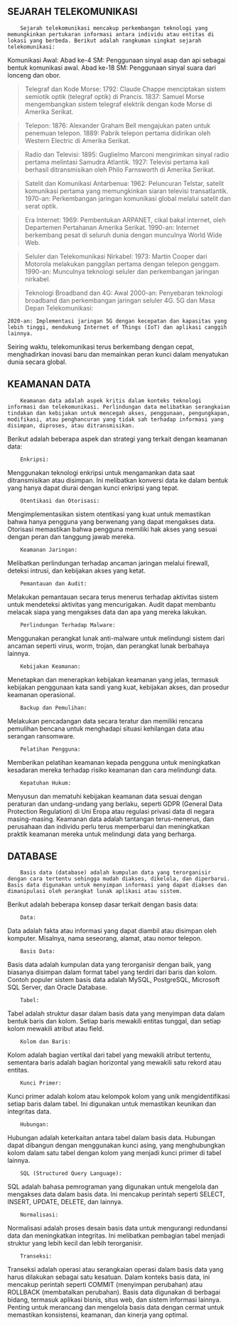  ## SEJARAH TELEKOMUNIKASI

        Sejarah telekomunikasi mencakup perkembangan teknologi yang memungkinkan pertukaran informasi antara individu atau entitas di lokasi yang berbeda. Berikut adalah rangkuman singkat sejarah telekomunikasi:
  Komunikasi Awal:
  Abad ke-4 SM: Penggunaan sinyal asap dan api sebagai bentuk komunikasi awal.
  Abad ke-18 SM: Penggunaan sinyal suara dari lonceng dan obor.
  
> Telegraf dan Kode Morse:
  1792: Claude Chappe menciptakan sistem semiotik optik (telegraf optik) di Prancis.
  1837: Samuel Morse mengembangkan sistem telegraf elektrik dengan kode Morse di Amerika Serikat.
  
> Telepon:
  1876: Alexander Graham Bell mengajukan paten untuk penemuan telepon.
  1889: Pabrik telepon pertama didirikan oleh Western Electric di Amerika Serikat.

> Radio dan Televisi:
  1895: Guglielmo Marconi mengirimkan sinyal radio pertama melintasi Samudra Atlantik.
  1927: Televisi pertama kali berhasil ditransmisikan oleh Philo Farnsworth di Amerika Serikat.

> Satelit dan Komunikasi Antarbenua:
  1962: Peluncuran Telstar, satelit komunikasi pertama yang memungkinkan siaran televisi transatlantik.
  1970-an: Perkembangan jaringan komunikasi global melalui satelit dan serat optik.

> Era Internet:
  1969: Pembentukan ARPANET, cikal bakal internet, oleh Departemen Pertahanan Amerika Serikat.
  1990-an: Internet berkembang pesat di seluruh dunia dengan munculnya World Wide Web.

> Seluler dan Telekomunikasi Nirkabel:
  1973: Martin Cooper dari Motorola melakukan panggilan pertama dengan telepon genggam.
  1990-an: Munculnya teknologi seluler dan perkembangan jaringan nirkabel.

> Teknologi Broadband dan 4G:
  Awal 2000-an: Penyebaran teknologi broadband dan perkembangan jaringan seluler 4G.
  5G dan Masa Depan Telekomunikasi:

    2020-an: Implementasi jaringan 5G dengan kecepatan dan kapasitas yang lebih tinggi, mendukung Internet of Things (IoT) dan aplikasi canggih lainnya.
Seiring waktu, telekomunikasi terus berkembang dengan cepat, menghadirkan inovasi baru dan memainkan peran kunci dalam menyatukan dunia secara global.

## KEAMANAN DATA

        Keamanan data adalah aspek kritis dalam konteks teknologi informasi dan telekomunikasi. Perlindungan data melibatkan serangkaian tindakan dan kebijakan untuk mencegah akses, penggunaan, pengungkapan, modifikasi, atau penghancuran yang tidak sah terhadap informasi yang disimpan, diproses, atau ditransmisikan.

Berikut adalah beberapa aspek dan strategi yang terkait dengan keamanan data:

        Enkripsi:
Menggunakan teknologi enkripsi untuk mengamankan data saat ditransmisikan atau disimpan. Ini melibatkan konversi data ke dalam bentuk yang hanya dapat diurai dengan kunci enkripsi yang tepat.
        
        Otentikasi dan Otorisasi:
Mengimplementasikan sistem otentikasi yang kuat untuk memastikan bahwa hanya pengguna yang berwenang yang dapat mengakses data. Otorisasi memastikan bahwa pengguna memiliki hak akses yang sesuai dengan peran dan tanggung jawab mereka.
        
        Keamanan Jaringan:
Melibatkan perlindungan terhadap ancaman jaringan melalui firewall, deteksi intrusi, dan kebijakan akses yang ketat.
        
        Pemantauan dan Audit:
Melakukan pemantauan secara terus menerus terhadap aktivitas sistem untuk mendeteksi aktivitas yang mencurigakan. Audit dapat membantu melacak siapa yang mengakses data dan apa yang mereka lakukan.
       
        Perlindungan Terhadap Malware:
Menggunakan perangkat lunak anti-malware untuk melindungi sistem dari ancaman seperti virus, worm, trojan, dan perangkat lunak berbahaya lainnya.
       
        Kebijakan Keamanan:
Menetapkan dan menerapkan kebijakan keamanan yang jelas, termasuk kebijakan penggunaan kata sandi yang kuat, kebijakan akses, dan prosedur keamanan operasional.
     
        Backup dan Pemulihan:
Melakukan pencadangan data secara teratur dan memiliki rencana pemulihan bencana untuk menghadapi situasi kehilangan data atau serangan ransomware.
       
        Pelatihan Pengguna:
Memberikan pelatihan keamanan kepada pengguna untuk meningkatkan kesadaran mereka terhadap risiko keamanan dan cara melindungi data.
        
        Kepatuhan Hukum:
Menyusun dan mematuhi kebijakan keamanan data sesuai dengan peraturan dan undang-undang yang berlaku, seperti GDPR (General Data Protection Regulation) di Uni Eropa atau regulasi privasi data di negara masing-masing.
Keamanan data adalah tantangan terus-menerus, dan perusahaan dan individu perlu terus memperbarui dan meningkatkan praktik keamanan mereka untuk melindungi data yang berharga.

## DATABASE
        Basis data (database) adalah kumpulan data yang terorganisir dengan cara tertentu sehingga mudah diakses, dikelola, dan diperbarui. Basis data digunakan untuk menyimpan informasi yang dapat diakses dan dimanipulasi oleh perangkat lunak aplikasi atau sistem.
Berikut adalah beberapa konsep dasar terkait dengan basis data:

        Data:
Data adalah fakta atau informasi yang dapat diambil atau disimpan oleh komputer. Misalnya, nama seseorang, alamat, atau nomor telepon.
       
        Basis Data:
Basis data adalah kumpulan data yang terorganisir dengan baik, yang biasanya disimpan dalam format tabel yang terdiri dari baris dan kolom. Contoh populer sistem basis data adalah MySQL, PostgreSQL, Microsoft SQL Server, dan Oracle Database.
       
        Tabel:
Tabel adalah struktur dasar dalam basis data yang menyimpan data dalam bentuk baris dan kolom. Setiap baris mewakili entitas tunggal, dan setiap kolom mewakili atribut atau field.
       
        Kolom dan Baris:
Kolom adalah bagian vertikal dari tabel yang mewakili atribut tertentu, sementara baris adalah bagian horizontal yang mewakili satu rekord atau entitas.
      
        Kunci Primer:
Kunci primer adalah kolom atau kelompok kolom yang unik mengidentifikasi setiap baris dalam tabel. Ini digunakan untuk memastikan keunikan dan integritas data.
       
        Hubungan:
Hubungan adalah keterkaitan antara tabel dalam basis data. Hubungan dapat dibangun dengan menggunakan kunci asing, yang menghubungkan kolom dalam satu tabel dengan kolom yang menjadi kunci primer di tabel lainnya.
      
        SQL (Structured Query Language):
SQL adalah bahasa pemrograman yang digunakan untuk mengelola dan mengakses data dalam basis data. Ini mencakup perintah seperti SELECT, INSERT, UPDATE, DELETE, dan lainnya.
      
        Normalisasi:
Normalisasi adalah proses desain basis data untuk mengurangi redundansi data dan meningkatkan integritas. Ini melibatkan pembagian tabel menjadi struktur yang lebih kecil dan lebih terorganisir.
      
        Transeksi:
Transeksi adalah operasi atau serangkaian operasi dalam basis data yang harus dilakukan sebagai satu kesatuan. Dalam konteks basis data, ini mencakup perintah seperti COMMIT (menyimpan perubahan) atau ROLLBACK (membatalkan perubahan).
Basis data digunakan di berbagai bidang, termasuk aplikasi bisnis, situs web, dan sistem informasi lainnya. Penting untuk merancang dan mengelola basis data dengan cermat untuk memastikan konsistensi, keamanan, dan kinerja yang optimal.
